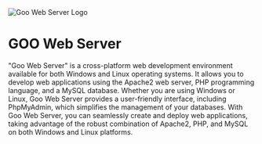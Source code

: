 <img src="(https://github.com/nisayrdglll/denemee/assets/115365248/17d980b2-b2ad-49b9-84d3-133ffaf6c0d1)" alt="Goo Web Server Logo">
<h1>GOO Web Server</h1>
<p>
  "Goo Web Server" is a cross-platform web development environment available for both Windows and Linux operating systems. It allows you to develop web applications using the Apache2 web server, PHP programming language, and a MySQL database. Whether you are using Windows or Linux, Goo Web Server provides a user-friendly interface, including PhpMyAdmin, which simplifies the management of your databases. With Goo Web Server, you can seamlessly create and deploy web applications, taking advantage of the robust combination of Apache2, PHP, and MySQL on both Windows and Linux platforms.
</p>


